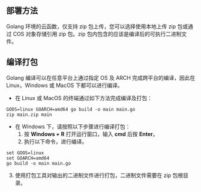 ## 部署方法

Golang 环境的云函数，仅支持 zip 包上传，您可以选择使用本地上传 zip 包或通过 COS 对象存储引用 zip 包。zip 包内包含的应该是编译后的可执行二进制文件。

## 编译打包

Golang 编译可以在任意平台上通过指定 OS 及 ARCH 完成跨平台的编译，因此在 Linux，Windows 或 MacOS 下都可以进行编译。

- 在 Linux 或 MacOS 的终端通过如下方法完成编译及打包：
```shell
GOOS=linux GOARCH=amd64 go build -o main main.go
zip main.zip main
```

- 在 Windows 下，请按照以下步骤进行编译打包：
  1. 按 **Windows + R** 打开运行窗口，输入 **cmd** 后按 **Enter**。
  2. 执行以下命令，进行编译。   
```shell
set GOOS=linux
set GOARCH=amd64
go build -o main main.go
```
 3. 使用打包工具对输出的二进制文件进行打包，二进制文件需要在 zip 包根目录。

